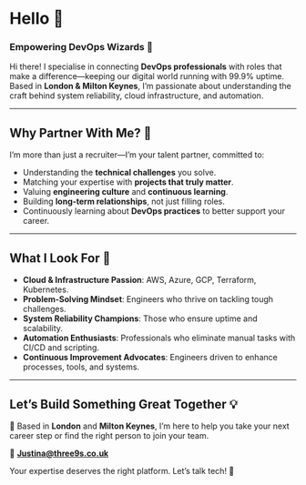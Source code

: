 # Hello 👋  

### Empowering DevOps Wizards 🚀  

Hi there! I specialise in connecting **DevOps professionals** with roles that make a difference—keeping our digital world running with 99.9% uptime. Based in **London & Milton Keynes**, I’m passionate about understanding the craft behind system reliability, cloud infrastructure, and automation.  

---

## Why Partner With Me? 🤝  
I’m more than just a recruiter—I’m your talent partner, committed to:  
- Understanding the **technical challenges** you solve.  
- Matching your expertise with **projects that truly matter**.  
- Valuing **engineering culture** and **continuous learning**.  
- Building **long-term relationships**, not just filling roles.  
- Continuously learning about **DevOps practices** to better support your career.  

---

## What I Look For 🎯  
- **Cloud & Infrastructure Passion**: AWS, Azure, GCP, Terraform, Kubernetes.  
- **Problem-Solving Mindset**: Engineers who thrive on tackling tough challenges.  
- **System Reliability Champions**: Those who ensure uptime and scalability.  
- **Automation Enthusiasts**: Professionals who eliminate manual tasks with CI/CD and scripting.  
- **Continuous Improvement Advocates**: Engineers driven to enhance processes, tools, and systems.  

---

## Let’s Build Something Great Together 💡  

📍 Based in **London** and **Milton Keynes**, I’m here to help you take your next career step or find the right person to join your team.  

📧 **Justina@three9s.co.uk**  

Your expertise deserves the right platform. Let’s talk tech! 🚀  
